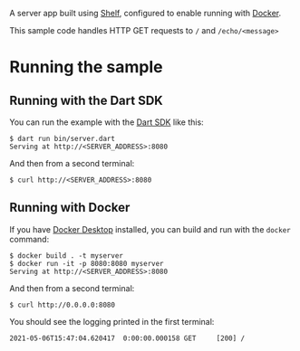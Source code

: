 A server app built using [Shelf](https://pub.dev/packages/shelf),
configured to enable running with [Docker](https://www.docker.com/).

This sample code handles HTTP GET requests to `/` and `/echo/<message>`

# Running the sample

## Running with the Dart SDK

You can run the example with the [Dart SDK](https://dart.dev/get-dart)
like this:

```
$ dart run bin/server.dart
Serving at http://<SERVER_ADDRESS>:8080
```

And then from a second terminal:
```
$ curl http://<SERVER_ADDRESS>:8080
```

## Running with Docker

If you have [Docker Desktop](https://www.docker.com/get-started) installed, you
can build and run with the `docker` command:

```
$ docker build . -t myserver
$ docker run -it -p 8080:8080 myserver
Serving at http://<SERVER_ADDRESS>:8080
```

And then from a second terminal:
```
$ curl http://0.0.0.0:8080
```

You should see the logging printed in the first terminal:
```
2021-05-06T15:47:04.620417  0:00:00.000158 GET     [200] /
```
